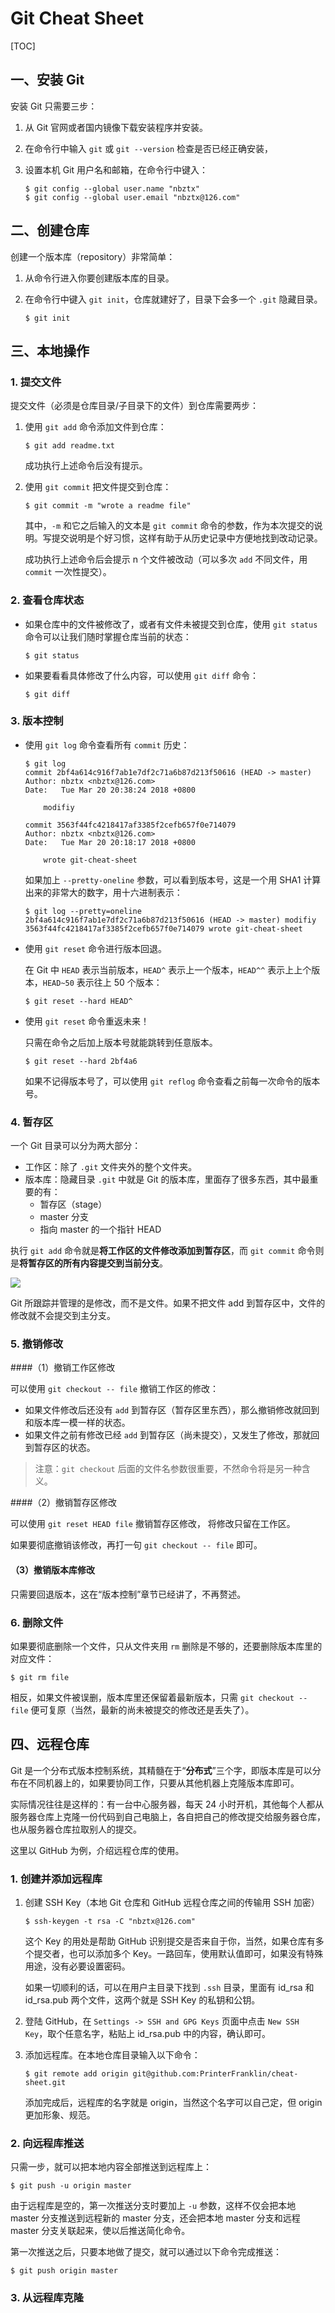 # Git Cheat Sheet

[TOC]

## 一、安装 Git

安装 Git 只需要三步：

1. 从 Git 官网或者国内镜像下载安装程序并安装。

2. 在命令行中输入 `git` 或 `git --version` 检查是否已经正确安装，

3. 设置本机 Git 用户名和邮箱，在命令行中键入：

   ```shell
   $ git config --global user.name "nbztx"
   $ git config --global user.email "nbztx@126.com"
   ```

## 二、创建仓库

创建一个版本库（repository）非常简单：

1. 从命令行进入你要创建版本库的目录。

2. 在命令行中键入 `git init`，仓库就建好了，目录下会多一个 `.git` 隐藏目录。

   ```shell
   $ git init
   ```


## 三、本地操作

### 1. 提交文件

提交文件（必须是仓库目录/子目录下的文件）到仓库需要两步：

1. 使用 `git add` 命令添加文件到仓库：

   ```shell
   $ git add readme.txt
   ```

   成功执行上述命令后没有提示。

2. 使用 `git commit` 把文件提交到仓库：

   ```shell
   $ git commit -m "wrote a readme file"
   ```

   其中，`-m` 和它之后输入的文本是 `git commit` 命令的参数，作为本次提交的说明。写提交说明是个好习惯，这样有助于从历史记录中方便地找到改动记录。

   成功执行上述命令后会提示 n 个文件被改动（可以多次 `add` 不同文件，用 `commit` 一次性提交）。

### 2. 查看仓库状态

* 如果仓库中的文件被修改了，或者有文件未被提交到仓库，使用 `git status` 命令可以让我们随时掌握仓库当前的状态：

  ```shell
  $ git status
  ```

* 如果要看看具体修改了什么内容，可以使用 `git diff` 命令：

  ```shell
  $ git diff
  ```

### 3. 版本控制

* 使用 `git log` 命令查看所有 `commit` 历史：

  ```shell
  $ git log
  commit 2bf4a614c916f7ab1e7df2c71a6b87d213f50616 (HEAD -> master)
  Author: nbztx <nbztx@126.com>
  Date:   Tue Mar 20 20:38:24 2018 +0800

      modifiy

  commit 3563f44fc4218417af3385f2cefb657f0e714079
  Author: nbztx <nbztx@126.com>
  Date:   Tue Mar 20 20:18:17 2018 +0800

      wrote git-cheat-sheet
  ```

  如果加上 `--pretty-oneline` 参数，可以看到版本号，这是一个用 SHA1 计算出来的非常大的数字，用十六进制表示：

  ```shell
  $ git log --pretty=oneline
  2bf4a614c916f7ab1e7df2c71a6b87d213f50616 (HEAD -> master) modifiy
  3563f44fc4218417af3385f2cefb657f0e714079 wrote git-cheat-sheet
  ```

* 使用 `git reset` 命令进行版本回退。

  在 Git 中 `HEAD` 表示当前版本，`HEAD^` 表示上一个版本，`HEAD^^` 表示上上个版本，`HEAD~50` 表示往上 50 个版本：

  ``` shell
  $ git reset --hard HEAD^
  ```

* 使用 `git reset` 命令重返未来！

  只需在命令之后加上版本号就能跳转到任意版本。

  ```shell
  $ git reset --hard 2bf4a6
  ```

  如果不记得版本号了，可以使用 `git reflog` 命令查看之前每一次命令的版本号。


### 4. 暂存区

一个 Git 目录可以分为两大部分：

* 工作区：除了 `.git` 文件夹外的整个文件夹。
* 版本库：隐藏目录 `.git` 中就是 Git 的版本库，里面存了很多东西，其中最重要的有：
  * 暂存区（stage）
  * master 分支
  * 指向 master 的一个指针 HEAD

执行 `git add` 命令就是**将工作区的文件修改添加到暂存区**，而 `git commit` 命令则是**将暂存区的所有内容提交到当前分支**。

![](https://cdn.liaoxuefeng.com/cdn/files/attachments/001384907702917346729e9afbf4127b6dfbae9207af016000/0)

Git 所跟踪并管理的是修改，而不是文件。如果不把文件 add 到暂存区中，文件的修改就不会提交到主分支。

### 5. 撤销修改

####（1）撤销工作区修改

可以使用 `git checkout -- file` 撤销工作区的修改：

* 如果文件修改后还没有 `add` 到暂存区（暂存区里东西），那么撤销修改就回到和版本库一模一样的状态。
* 如果文件之前有修改已经 `add` 到暂存区（尚未提交），又发生了修改，那就回到暂存区的状态。

> 注意：`git checkout` 后面的文件名参数很重要，不然命令将是另一种含义。

####（2）撤销暂存区修改

可以使用 `git reset HEAD file` 撤销暂存区修改， 将修改只留在工作区。

如果要彻底撤销该修改，再打一句 `git checkout -- file` 即可。

#### （3）撤销版本库修改

只需要回退版本，这在“版本控制”章节已经讲了，不再赘述。

### 6. 删除文件

如果要彻底删除一个文件，只从文件夹用 `rm` 删除是不够的，还要删除版本库里的对应文件：

```shell
$ git rm file
```

相反，如果文件被误删，版本库里还保留着最新版本，只需 `git checkout -- file` 便可复原（当然，最新的尚未被提交的修改还是丢失了）。

## 四、远程仓库

Git 是一个分布式版本控制系统，其精髓在于“**分布式**”三个字，即版本库是可以分布在不同机器上的，如果要协同工作，只要从其他机器上克隆版本库即可。

实际情况往往是这样的：有一台中心服务器，每天 24 小时开机，其他每个人都从服务器仓库上克隆一份代码到自己电脑上，各自把自己的修改提交给服务器仓库，也从服务器仓库拉取别人的提交。

这里以 GitHub 为例，介绍远程仓库的使用。

### 1. 创建并添加远程库

1. 创建 SSH Key（本地 Git 仓库和 GitHub 远程仓库之间的传输用 SSH 加密）

   ```shell
   $ ssh-keygen -t rsa -C "nbztx@126.com"
   ```

   这个 Key 的用处是帮助 GitHub 识别提交是否来自于你，当然，如果仓库有多个提交者，也可以添加多个  Key。一路回车，使用默认值即可，如果没有特殊用途，没有必要设置密码。

   如果一切顺利的话，可以在用户主目录下找到 `.ssh` 目录，里面有 id_rsa 和 id_rsa.pub 两个文件，这两个就是 SSH Key 的私钥和公钥。

2. 登陆 GitHub，在 `Settings -> SSH and GPG Keys` 页面中点击 `New SSH Key`，取个任意名字，粘贴上 id_rsa.pub 中的内容，确认即可。

3. 添加远程库。在本地仓库目录输入以下命令：

   ```shell 
   $ git remote add origin git@github.com:PrinterFranklin/cheat-sheet.git
   ```

   添加完成后，远程库的名字就是 origin，当然这个名字可以自己定，但 origin 更加形象、规范。

### 2. 向远程库推送

只需一步，就可以把本地内容全部推送到远程库上：

```shell
$ git push -u origin master
```

由于远程库是空的，第一次推送分支时要加上 `-u` 参数，这样不仅会把本地 master 分支推送到远程新的 master 分支，还会把本地 master 分支和远程 master 分支关联起来，使以后推送简化命令。

第一次推送之后，只要本地做了提交，就可以通过以下命令完成推送：

```shell
$ git push origin master
```

### 3. 从远程库克隆



